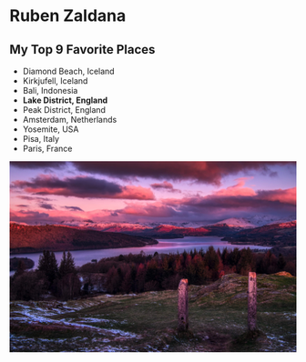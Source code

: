 # Ruben Zaldana
## My Top 9 Favorite Places

- Diamond Beach, Iceland
- Kirkjufell, Iceland
- Bali, Indonesia
- **Lake District, England**
- Peak District, England
- Amsterdam, Netherlands  
- Yosemite, USA
- Pisa, Italy
- Paris, France


![lake district image](https://raw.githubusercontent.com/Zaldana/Zaldana.github.io/main/LakeDistrict.JPEG)
